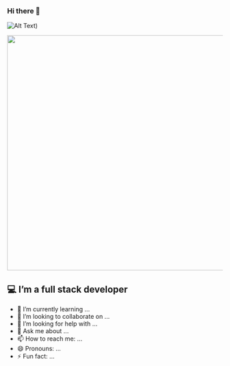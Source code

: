 ### Hi there 👋 
![Alt Text](https://media.giphy.com/media/quEsMOrr3hmQ8/giphy.gif))

<img src="https://media.giphy.com/media/quEsMOrr3hmQ8/giphy.gif" width="550" hight="250">



## :computer: I’m a full stack developer
- 🌱 I’m currently learning ...
- 👯 I’m looking to collaborate on ...
- 🤔 I’m looking for help with ...
- 💬 Ask me about ...
- 📫 How to reach me: ...
- 😄 Pronouns: ...
- ⚡ Fun fact: ...

